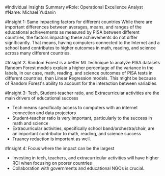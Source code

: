 #Individual Insights Summary 
#Role: Operational Excellence Analyst
#Name: Michael Yudanin

#Insight 1: Same impacting factors for different countries
While there are important differences between averages, means, and ranges of the educational achievements as measured by PISA between different countries, the factors impacting these achievements do not differ significantly. That means, having computers connected to the Internet and a school band contributes to higher outcomes in math, reading, and science across many different countries.

#Insight 2: Random Forest is a better ML technique to analyze PISA datasets
Random Forest models explain a higher percentage of the variance in the labels, in our case, math, reading, and science outcomes of PISA tests in different countries, than Linear Regression models. This might be because of Random Forest's ability to account for the interaction between variables.

#Insight 3: Tech, Student-teacher ratio, and Extracurricular activities are the main drivers of educational success
- Tech means specifically access to computers with an internet connection and data projectors
- Student-teacher ratio is very important, particularly to the success in math and science
- Extracurricular activities, specifically school band/orchestra/choir, are an important contributor to math, reading, and science success
- Truancy reduction is important as well.

#Insight 4: Focus where the impact can be the largest
- Investing in tech, teachers, and extracurricular activities will have higher ROI when focusing on poorer countries
- Collaboration with governments and educational NGOs is crucial.
